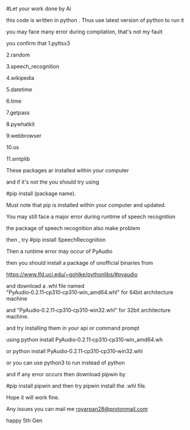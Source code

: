 #Let your work done by Ai

this code is written in python . Thus use latest version of python to run it


you may face many error during compilation, that's not my fault


you confirm that 
1.pyttsx3

2.random

3.speech_recognition 

4.wikipedia

5.datetime

6.time

7.getpass

8.pywhatkit

9.webbrowser

10.os

11.smtplib

These packages ar installed within your computer

and if it's not the you should try using

#pip install (package name).

Must note that pip is installed within your computer and updated.

You may still face a major error during runtime of speech recognition


the package of speech recognition also make problem

then , try #pip install SpeechRecognition

Then a runtime error may occur of PyAudio

then you should install a package of unofficial binaries from

https://www.lfd.uci.edu/~gohlke/pythonlibs/#pyaudio

and download a .whl file named "PyAudio‑0.2.11‑cp310‑cp310‑win_amd64.whl" for 64bit architecture machine

and "PyAudio‑0.2.11‑cp310‑cp310‑win32.whl" for 32bit architecture machine.

and try installing them in your api or command prompt

using python install PyAudio‑0.2.11‑cp310‑cp310‑win_amd64.wh

or python install PyAudio‑0.2.11‑cp310‑cp310‑win32.whl

or you can use python3 to run instead of python

and if any error occurs then download pipwin by


#pip install pipwin
and then try pipwin install the .whl file.

Hope it will work fine.

Any issues you can mail me royarpan28@protonmail.com

happy 5th Gen





